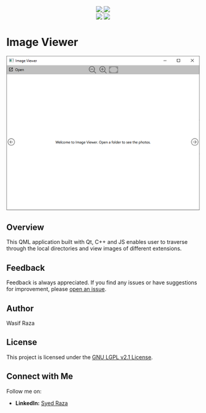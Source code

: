 <p align="center">
  <a href="#"><img src="https://img.shields.io/badge/JS-F7DF1E?style=for-the-badge&labelColor=black&logo=javascript&logoColor=F7DF1E"> </a>
  <a href="#"><img src="https://img.shields.io/badge/Qt-QML-008000?style=for-the-badge&labelColor=black&logo=qt&logoColor=008000"></a>
  <br>
  <a href="#"><img src="https://img.shields.io/badge/C%2B%2B-20-F58220?style=for-the-badge&labelColor=black&logo=c%2B%2B&logoColor=F58220"></a>
  <a href="#"><img src="https://img.shields.io/badge/Qt-6.5.3-008000?style=for-the-badge&labelColor=black&logo=qt&logoColor=008000"></a>
</p>

# Image Viewer 

<p align="center">
  <img src="https://github.com/WasifRazaSyed/ImageViewer/blob/main/snip/app_snip.PNG" alt="Application snap">
</p>

## Overview

This QML application built with Qt, C++ and JS enables user to traverse through the local directories and view images of different extensions.

## Feedback

Feedback is always appreciated. If you find any issues or have suggestions for improvement, please [open an issue](https://github.com/WasifRazaSyed/PostgreSQL/issues).

## Author

Wasif Raza

## License

This project is licensed under the [GNU LGPL v2.1 License](LICENSE).

## Connect with Me

Follow me on:
- **LinkedIn:** [Syed Raza](https://www.linkedin.com/in/syed-raza-2b62051a1/)

